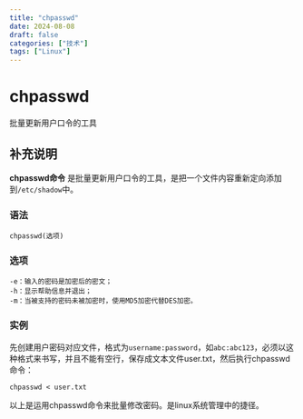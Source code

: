 ```yaml
---
title: "chpasswd"
date: 2024-08-08
draft: false
categories: ["技术"]
tags: ["Linux"]
---
```

chpasswd
===

批量更新用户口令的工具

## 补充说明

**chpasswd命令** 是批量更新用户口令的工具，是把一个文件内容重新定向添加到`/etc/shadow`中。

###  语法

```shell
chpasswd(选项)
```

###  选项

```shell
-e：输入的密码是加密后的密文；
-h：显示帮助信息并退出；
-m：当被支持的密码未被加密时，使用MD5加密代替DES加密。
```

###  实例

先创建用户密码对应文件，格式为`username:password`，如`abc:abc123`，必须以这种格式来书写，并且不能有空行，保存成文本文件user.txt，然后执行chpasswd命令：

```shell
chpasswd < user.txt
```

以上是运用chpasswd命令来批量修改密码。是linux系统管理中的捷径。


